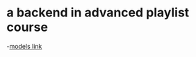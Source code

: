 # a backend in advanced playlist course
-[models link](https://app.eraser.io/workspace/YtPqZ1VogxGy1jzIDkzj)